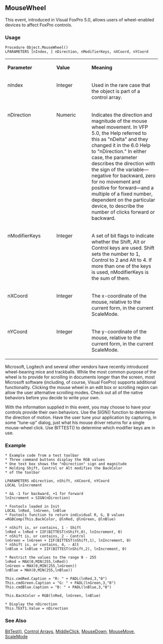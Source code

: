 ## MouseWheel

This event, introduced in Visual FoxPro 5.0, allows users of wheel-enabled devices to affect FoxPro controls.

### Usage

```foxpro
Procedure Object.MouseWheel()
LPARAMETERS [nIndex, ] nDirection, nModifierKeys, nXCoord, nYCoord
```
<table>
<tr>
  <td width="32%" valign="top">
  <p><b>Parameter</b></p>
  </td>
  <td width=23% valign=top>
  <p><b>Value</b></p>
  </td>
  <td width=45% valign=top>
  <p><b>Meaning</b></p>
  </td>
 </tr>
<tr>
  <td width="32%" valign="top">
  <p>nIndex</p>
  </td>
  <td width=23% valign=top>
  <p>Integer</p>
  </td>
  <td width=45% valign=top>
  <p>Used in the rare case that the object is part of a control array.</p>
  </td>
 </tr>
<tr>
  <td width="32%" valign="top">
  <p>nDirection</p>
  </td>
  <td width=23% valign=top>
  <p>Numeric</p>
  </td>
  <td width=45% valign=top>
  <p>Indicates the direction and magnitude of the mouse wheel movement. In VFP 5.0, the Help referred to this as &quot;nDelta&quot; and they changed it in the 6.0 Help to &quot;nDirection.&quot; In either case, the parameter describes the direction with the sign of the variable&mdash;negative for backward, zero for no movement and positive for forward&mdash;and a multiple of a fixed number, dependent on the particular device, to describe the number of clicks forward or backward.</p>
  </td>
 </tr>
<tr>
  <td width="32%" valign="top">
  <p>nModifierKeys</p>
  </td>
  <td width=23% valign=top>
  <p>Integer</p>
  </td>
  <td width=45% valign=top>
  <p>A set of bit flags to indicate whether the Shift, Alt or Control keys are used. Shift sets the number to 1, Control to 2 and Alt to 4. If more than one of the keys is used, nModifierKeys is the sum of them.</p>
  </td>
 </tr>
<tr>
  <td width="32%" valign="top">
  <p>nXCoord</p>
  </td>
  <td width=23% valign=top>
  <p>Integer</p>
  </td>
  <td width=45% valign=top>
  <p>The x-coordinate of the mouse, relative to the current form, in the current ScaleMode.</p>
  </td>
 </tr>
<tr>
  <td width="32%" valign="top">
  <p>nYCoord</p>
  </td>
  <td width=23% valign=top>
  <p>Integer</p>
  </td>
  <td width=45% valign=top>
  <p>The y-coordinate of the mouse, relative to the current form, in the current ScaleMode.</p>
  </td>
 </tr>
</table>

Microsoft, Logitech and several other vendors have recently introduced wheel-bearing mice and trackballs. While the most common purpose of the wheel is to provide for scrolling in documents longer than the screen, most Microsoft software (including, of course, Visual FoxPro) supports additional functionality. Clicking the mouse wheel in an edit box or scrolling region can allow the user alternative scrolling modes. Check out all of the native behaviors before you decide to write your own.

With the information supplied in this event, you may choose to have your controls provide their own behaviors. Use the SIGN() function to determine the direction of motion. Have the user tune your application by capturing, in some "tune-up" dialog, just what his mouse driver returns for a single mouse-wheel click. Use BITTEST() to determine which modifier keys are in use. 

### Example

```foxpro
* Example code from a test toolbar
* Three command buttons display the RGB values
* One text box shows the "nDirection" sign and magnitude
* Holding Shift, Control or Alt modifies the BackColor
* of the toolbar

LPARAMETERS nDirection, nShift, nXCoord, nYCoord
LOCAL lnIncrement

* && -1 for backward, +1 for forward
lnIncrement = SIGN(nDirection)

* Foxtools loaded in Init
LOCAL lnRed, lnGreen, lnBlue
* Foxtools function to return individual R, G, B values
=RGBComp(This.BackColor, @lnRed, @lnGreen, @lnBlue)

* nShift is, or contains, 1 - Shift
lnRed = lnRed + IIF(BITTEST(nShift,0), lnIncrement, 0)
* nShift is, or contains, 2 - Control
lnGreen = lnGreen + IIF(BITTEST(nShift,1), lnIncrement, 0)
* nShift is, or contains, 4, - Alt
lnBlue = lnBlue + IIF(BITTEST(nShift,2), lnIncrement, 0)

* Restrict the values to the range 0 - 255
lnRed = MAX(0,MIN(255,lnRed))
lnGreen = MAX(0,MIN(255,lnGreen))
lnBlue = MAX(0,MIN(255,lnBlue))

This.cmdRed.Caption = "R: " + PADL(lnRed,3,"0")
This.cmdGreen.Caption = "G: " + PADL(lnGreen,3,"0")
This.cmdBlue.Caption = "B: " + PADL(lnBlue,3,"0")

This.BackColor = RGB(lnRed, lnGreen, lnBlue)

* Display the nDirection
This.TEXT1.Value = nDirection
```
### See Also

[BitTest()](s4g313.md), [Control Arrays](s4g640.md), [MiddleClick](s4g341.md), [MouseDown](s4g378.md), [MouseMove](s4g608.md), [ScaleMode](s4g621.md)